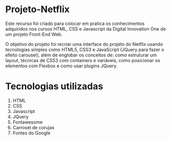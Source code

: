 <h1>Projeto-Netflix</h1>
Este recurso foi criado para colocar em pratica os conhecimentos adquiridos nos cursos HTML, CSS e Javascript da Digital Innovation One de um projeto Front-End Web.

O objetivo do projeto foi recriar uma interface do projeto do Netflix usando tecnologias simples como HTML5, CSS3 e JavaScript (JQuery para fazer o efeito carousel), além de 
englobar os conceitos de: como estruturar um layout, técnicas de CSS3 com containers e variáveis, como posicionar os elementos com Flexbox e como usar plugins JQuery.

<h1>Tecnologias utilizadas</h1>
<ol>
<li>HTML</li>
<li>CSS</li>
<li>Javascript</li>
<li>JQuery</li>
<li>Fontawesome</li>
<li>Carrosel de corujas</li>
<li>Fontes do Google</li>
</ol>

